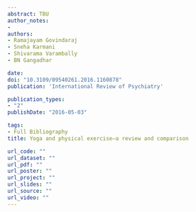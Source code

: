 ```yaml
---
abstract: TBU
author_notes:
- 
authors:
- Ramajayam Govindaraj
- Sneha Karmani
- Shivarama Varambally
- BN Gangadhar

date: 
doi: "10.3109/09540261.2016.1160878"
publication: 'International Review of Psychiatry'

publication_types:
- "2"
publishDate: "2016-05-03" 

tags:
- Full Bibliography
title: Yoga and physical exercise–a review and comparison

url_code: ""
url_dataset: ""
url_pdf: ""
url_poster: ""
url_project: ""
url_slides: ""
url_source: ""
url_video: ""
---
```

